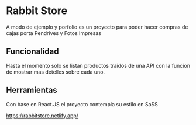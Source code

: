 # Rabbit Store
A modo de ejemplo y porfolio es un proyecto para poder hacer compras de cajas porta Pendrives y Fotos Impresas

## Funcionalidad
Hasta el momento solo se listan productos traidos de una API con la funcion de mostrar mas detelles sobre cada uno.

## Herramientas
Con base en React.JS el proyecto contempla su estilo en SaSS

https://rabbitstore.netlify.app/
